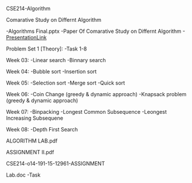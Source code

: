 CSE214-Algorithm

Comarative Study on Differnt Algorithm

-Algorithms Final.pptx
-Paper Of Comarative Study on Differnt Algorithm
-[PresentationLink](https://drive.google.com/file/d/1ImpvTScIhlAxOPQIjmAQYbR8Jyrye0pp/view?fbclid=IwAR0KvtYUVHnOWDjhiCMRPOzm-4W-o1Ao7vMNcMjBVwcDkU09TkttXDsB2LI)

Problem Set 1 
[Theory]:
-Task 1-8

Week 03:
-Linear search
-Binnary search

Week 04:
-Bubble sort
-Insertion sort

Week 05:
-Selection sort
-Merge sort
-Quick sort

Week 06:
-Coin Change (greedy & dynamic approach)
-Knapsack problem (greedy & dynamic approach)

Week 07:
-Binpacking
-Longest Common Subsequence
-Leongest Increasing Subsequene

Week 08:
-Depth First Search 

ALGORITHM LAB.pdf

ASSIGNMENT II.pdf

CSE214-o14-191-15-12961-ASSIGNMENT

Lab.doc
-Task



